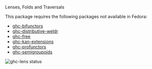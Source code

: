 Lenses, Folds and Traversals

This package requires the following packages not available in Fedora:

* [ghc-bifunctors](../ghc-bifunctors)
* [ghc-distributive-weldr](../ghc-distributive-weldr)
* [ghc-free](../ghc-free)
* [ghc-kan-extensions](../ghc-kan-extensions)
* [ghc-profunctors](../ghc-profunctors)
* [ghc-semigroupoids](../ghc-semigroupoids)

![ghc-lens status](https://copr.fedorainfracloud.org/coprs/g/weldr/bdcs-haskell-deps/package/ghc-lens/status_image/last_build.png)
